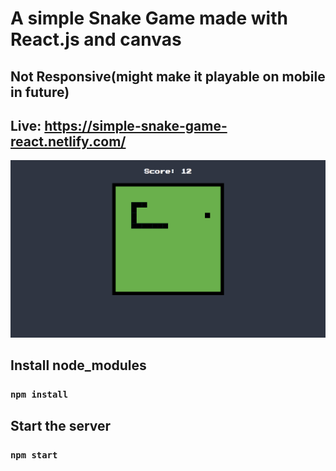 # A simple Snake Game made with React.js and canvas <br/>
## Not Responsive(might make it playable on mobile in future)

## Live: https://simple-snake-game-react.netlify.com/
[<img src="https://raw.githubusercontent.com/nikolap99/snake-game/master/snake-game.png">](https://simple-snake-game-react.netlify.com/)



## Install node_modules
### `npm install`
## Start the server
### `npm start`

